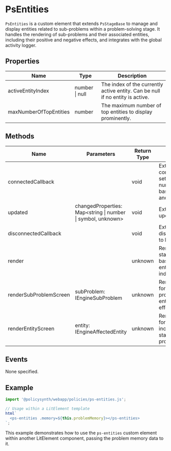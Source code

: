 # PsEntities

`PsEntities` is a custom element that extends `PsStageBase` to manage and display entities related to sub-problems within a problem-solving stage. It handles the rendering of sub-problems and their associated entities, including their positive and negative effects, and integrates with the global activity logger.

## Properties

| Name               | Type                | Description                                                                 |
|--------------------|---------------------|-----------------------------------------------------------------------------|
| activeEntityIndex  | number \| null      | The index of the currently active entity. Can be null if no entity is active. |
| maxNumberOfTopEntities | number            | The maximum number of top entities to display prominently.                  |

## Methods

| Name                 | Parameters                                  | Return Type | Description                                                                 |
|----------------------|---------------------------------------------|-------------|-----------------------------------------------------------------------------|
| connectedCallback    |                                             | void        | Extends the base connectedCallback to set the maximum number of top entities based on group ID and log activity. |
| updated              | changedProperties: Map<string \| number \| symbol, unknown> | void        | Extends the base updated method.                                            |
| disconnectedCallback |                                             | void        | Extends the base disconnectedCallback to log activity.                      |
| render               |                                             | unknown     | Renders the current state of the element, based on the active entity or sub-problem index. |
| renderSubProblemScreen | subProblem: IEngineSubProblem             | unknown     | Renders the screen for a specific sub-problem, including its entities and their effects. |
| renderEntityScreen   | entity: IEngineAffectedEntity               | unknown     | Renders the screen for a specific entity, including the problem statement and sub-problems. |

## Events

None specified.

## Example

```typescript
import '@policysynth/webapp/policies/ps-entities.js';

// Usage within a LitElement template
html`
  <ps-entities .memory=${this.problemMemory}></ps-entities>
`;
```

This example demonstrates how to use the `ps-entities` custom element within another LitElement component, passing the problem memory data to it.